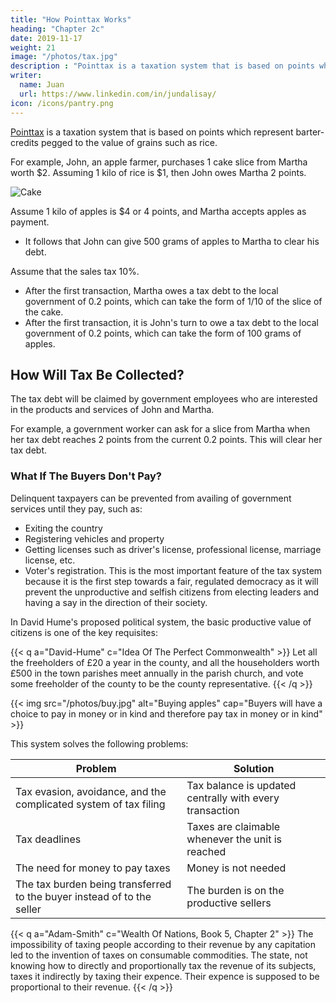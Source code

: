 ```yaml
---
title: "How Pointtax Works"
heading: "Chapter 2c" 
date: 2019-11-17
weight: 21
image: "/photos/tax.jpg"
description : "Pointtax is a taxation system that is based on points which represent barter-credits pegged to the value of grains such as rice"
writer:
  name: Juan
  url: https://www.linkedin.com/in/jundalisay/
icon: /icons/pantry.png
---
```



[Pointtax](https://pantrypoints.com/services/tax) is a taxation system that is based on points which represent barter-credits pegged to the value of grains such as rice.


For example, John, an apple farmer,  purchases 1 cake slice from Martha worth $2. Assuming 1 kilo of rice is $1, then John owes Martha 2 points. 

![Cake](/photos/objects/cake.jpg)

Assume 1 kilo of apples is $4 or 4 points, and Martha accepts apples as payment. 
- It follows that John can give 500 grams of apples to Martha to clear his debt. 

Assume that the sales tax 10%. 
- After the first transaction, Martha owes a tax debt to the local government of 0.2 points, which can take the form of 1/10 of the slice of the cake.
- After the first transaction, it is John's turn to owe a tax debt to the local government of 0.2 points, which can take the form of 100 grams of apples.


## How Will Tax Be Collected?

The tax debt will be claimed by government employees who are interested in the products and services of John and Martha.

For example, a government worker can ask for a slice from Martha when her tax debt reaches 2 points from the current 0.2 points. This will clear her tax debt. 


### What If The Buyers Don't Pay?

Delinquent taxpayers can be prevented from availing of government services until they pay, such as:

- Exiting the country
- Registering vehicles and property
- Getting licenses such as driver's license, professional license, marriage license, etc.
- Voter's registration. This is the most important feature of the tax system because it is the first step towards a fair, regulated democracy as it will prevent the unproductive and selfish citizens from electing leaders and having a say in the direction of their society. 

In David Hume's proposed political system, the basic productive value of citizens is one of the key requisites:

{{< q a="David-Hume" c="Idea Of The Perfect Commonwealth" >}}
Let all the freeholders of £20 a year in the county, and all the householders worth £500 in the town parishes meet annually in the parish church, and vote some freeholder of the county to be the county representative.
{{< /q >}}


<!-- {{< img src="https://socioecons.files.wordpress.com/2015/04/same-product-different-prices.png" alt="Different prices for the same product" cap="Buyers will have a choice to pay the normal price of the commercial system on the left and get a commercial receipt, or the lower price of the Fair Tax system at around 5-6% off on the right, to be paid later as long as they can provide their tax number, identity, and consent." >}} -->

{{< img src="/photos/buy.jpg" alt="Buying apples" cap="Buyers will have a choice to pay in money or in kind and therefore pay tax in money or in kind" >}}


This system solves the following problems:

Problem | Solution
--- | ---
Tax evasion, avoidance, and the complicated system of tax filing | Tax balance is updated centrally with every transaction
Tax deadlines | Taxes are claimable whenever the unit is reached
The need for money to pay taxes | Money is not needed
The tax burden being transferred to the buyer instead of to the seller | The burden is on the productive sellers


{{< q a="Adam-Smith" c="Wealth Of Nations, Book 5, Chapter 2" >}}
The impossibility of taxing people according to their revenue by any capitation led to the invention of taxes on consumable commodities. The state, not knowing how to directly and proportionally tax the revenue of its subjects, taxes it indirectly by taxing their expence. Their expence is supposed to be proportional to their revenue.
{{< /q >}}

